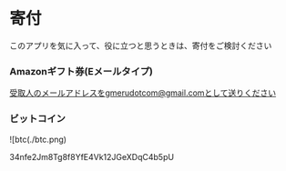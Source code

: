 # 寄付

このアプリを気に入って、役に立つと思うときは、寄付をご検討ください

### Amazonギフト券(Eメールタイプ)
受取人のメールアドレスをgmerudotcom@gmail.comとして送りください

### ビットコイン
![btc(./btc.png)

34nfe2Jm8Tg8f8YfE4Vk12JGeXDqC4b5pU